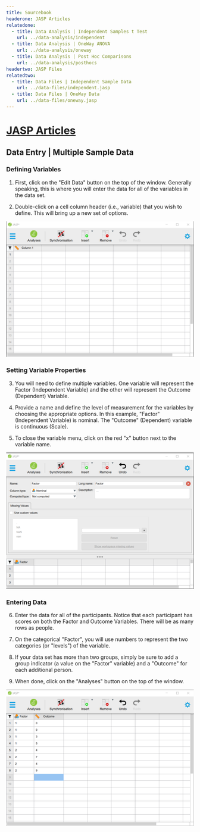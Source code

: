 ```yaml
---
title: Sourcebook
headerone: JASP Articles
relatedone:
  - title: Data Analysis | Independent Samples t Test
    url: ../data-analysis/independent
  - title: Data Analysis | OneWay ANOVA
    url: ../data-analysis/oneway
  - title: Data Analysis | Post Hoc Comparisons
    url: ../data-analysis/posthocs
headertwo: JASP Files
relatedtwo:
  - title: Data Files | Independent Sample Data
    url: ../data-files/independent.jasp
  - title: Data Files | OneWay Data
    url: ../data-files/oneway.jasp
---
```


# [JASP Articles](../index.md)

## Data Entry | Multiple Sample Data 

### Defining Variables

1. First, click on the "Edit Data" button on the top of the window. Generally speaking, this is where you will enter the data for all of the variables in the data set. 

2. Double-click on a cell column header (i.e., variable) that you wish to define. This will bring up a new set of options.  

<p align="center"><kbd><img src="multisample1.png"></kbd></p>

### Setting Variable Properties

3. You will need to define multiple variables. One variable will represent the Factor (Independent Variable) and the other will represent the Outcome (Dependent) Variable.

4. Provide a name and define the level of measurement for the variables by choosing the appropriate options. In this example, "Factor" (Independent Variable) is nominal. The "Outcome" (Dependent) variable is continuous (Scale).

5. To close the variable menu, click on the red "x" button next to the variable name.

<p align="center"><kbd><img src="multisample2.png"></kbd></p>

### Entering Data

6. Enter the data for all of the participants. Notice that each participant has scores on both the Factor and Outcome Variables. There will be as many rows as people.

7. On the categorical "Factor", you will use numbers to represent the two categories (or "levels") of the variable.

8. If your data set has more than two groups, simply be sure to add a group indicator (a value on the "Factor" variable) and a "Outcome" for each additional person. 

9. When done, click on the "Analyses" button on the top of the window.

<p align="center"><kbd><img src="multisample3.png"></kbd></p>
